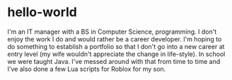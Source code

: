# hello-world
I'm an IT manager with a BS in Computer Science, programming. I don't enjoy the work I do and would rather be a career developer. I'm hoping to do something to establish a portfolio so that I don't go into a new career at entry level (my wife wouldn't appreciate the change in life-style). In school we were taught Java. I've messed around with that from time to time and I've also done a few Lua scripts for Roblox for my son.
